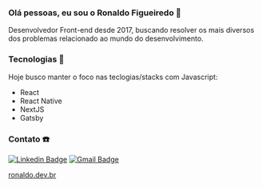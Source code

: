 ### Olá pessoas, eu sou o Ronaldo Figueiredo 👋

Desenvolvedor Front-end desde 2017, buscando resolver os mais diversos dos problemas relacionado ao mundo do desenvolvimento.

### Tecnologias 💾

Hoje busco manter o foco nas teclogias/stacks com Javascript:

  - React
  - React Native
  - NextJS
  - Gatsby

### Contato ☎️

[![Linkedin Badge](https://img.shields.io/badge/-Linkedin-blue?style=flat-square&logo=Linkedin&logoColor=white&link=https://www.linkedin.com/in/ronaldofj/)](https://www.linkedin.com/in/ronaldofj/) 
[![Gmail Badge](https://img.shields.io/badge/-Gmail-c14438?style=flat-square&logo=Gmail&logoColor=white&link=mailto:ronaldofigueiredodev@gmail.com)](mailto:ronaldofigueiredodev@gmail.com)

[ronaldo.dev.br](https://ronaldo.dev.br)

<!--
**Ronaldofj/Ronaldofj** is a ✨ _special_ ✨ repository because its `README.md` (this file) appears on your GitHub profile.

Here are some ideas to get you started:

- 🔭 I’m currently working on ...
- 🌱 I’m currently learning ...
- 👯 I’m looking to collaborate on ...
- 🤔 I’m looking for help with ...
- 💬 Ask me about ...
- 📫 How to reach me: ...
- 😄 Pronouns: ...
- ⚡ Fun fact: ...
-->
